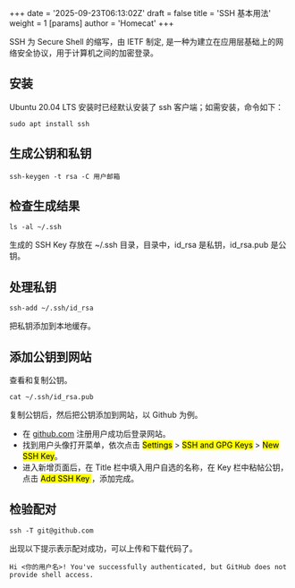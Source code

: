 +++
date = '2025-09-23T06:13:02Z'
draft = false
title = 'SSH 基本用法'
weight = 1
[params]
    author = 'Homecat'
+++

SSH 为 Secure Shell 的缩写，由 IETF 制定, 是一种为建立在应用层基础上的网络安全协议，用于计算机之间的加密登录。

## 安装

Ubuntu 20.04 LTS 安装时已经默认安装了 ssh 客户端；如需安装，命令如下：

```
sudo apt install ssh
```
## 生成公钥和私钥

```
ssh-keygen -t rsa -C 用户邮箱
```

## 检查生成结果

```
ls -al ~/.ssh
```

生成的 SSH Key 存放在 ~/.ssh 目录，目录中，id_rsa 是私钥，id_rsa.pub 是公钥。

## 处理私钥

```
ssh-add ~/.ssh/id_rsa
```

把私钥添加到本地缓存。

## 添加公钥到网站

查看和复制公钥。

```
cat ~/.ssh/id_rsa.pub
```

复制公钥后，然后把公钥添加到网站，以 Github 为例。
- 在 [github.com](https://github.com) 注册用户成功后登录网站。
- 找到用户头像打开菜单，依次点击 <mark>Settings</mark> > <mark>SSH and GPG Keys</mark> > <mark>New SSH Key</mark>。
- 进入新增页面后，在 Title 栏中填入用户自选的名称，在 Key 栏中粘帖公钥，点击  <mark>Add SSH Key </mark>，添加完成。

## 检验配对

```
ssh -T git@github.com 
```

出现以下提示表示配对成功，可以上传和下载代码了。

```
Hi <你的用户名>! You've successfully authenticated, but GitHub does not provide shell access.
```
